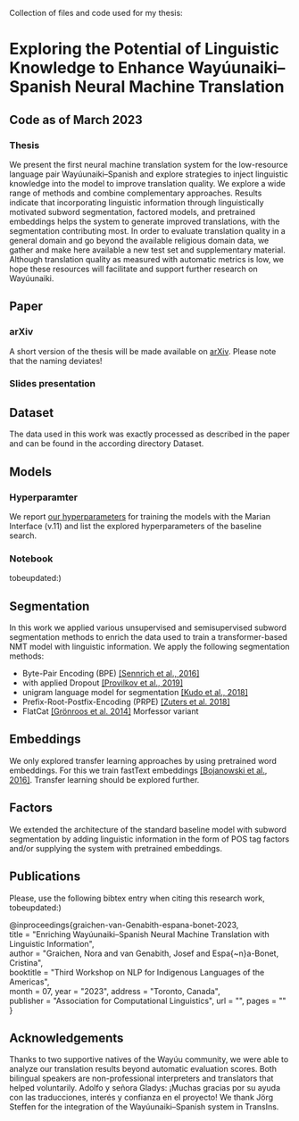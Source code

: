 Collection of files and code used for my thesis: 

# Exploring the Potential of Linguistic Knowledge to Enhance Wayúunaiki–Spanish Neural Machine Translation

## Code as of March 2023

### Thesis

We present the first neural machine translation system for the low-resource language pair Wayúunaiki–Spanish and explore strategies to inject linguistic knowledge into the model to improve translation quality. We explore a wide range of methods and combine complementary approaches. Results indicate that incorporating linguistic information through linguistically motivated subword segmentation, factored models, and pretrained embeddings helps the system to generate improved translations, with the segmentation contributing most. In order to evaluate translation quality in a general domain and go beyond the available religious domain data, we gather and make here available a new test set and supplementary material. Although translation quality as measured with automatic metrics is low, we hope these resources will facilitate and support further research on Wayúunaiki.


## Paper

### arXiv
A short version of the thesis will be made available on [arXiv](). Please note that the naming deviates!

### Slides presentation

## Dataset
The data used in this work was exactly processed as described in the paper and can be found in the according directory Dataset.


## Models

### Hyperparamter

We report [our hyperparameters](https://docs.google.com/spreadsheets/d/1A6sTnDGqX4cKL07LO5XxKhAsR7Iq7wk7wLSmZtTUB1Y/edit?usp=sharing) for training the models with the Marian Interface (v.11) and list the explored hyperparameters of the baseline search.

### Notebook
tobeupdated:)

## Segmentation

In this work we applied various unsupervised and semisupervised subword segmentation methods to enrich the data used to train a transformer-based
NMT model with linguistic information. We apply the following segmentation methods:
- Byte-Pair Encoding (BPE) [[Sennrich et al., 2016]](https://doi.org/10.18653/v1/P16-1162)
- with applied Dropout [[Provilkov et al., 2019]](https://doi.org/10.18653/v1/2020.acl-main.170)
- unigram language model for segmentation [[Kudo et al., 2018]](https://doi.org/10.18653/v1/P18-1007)
- Prefix-Root-Postfix-Encoding (PRPE) [[Zuters et al. 2018]](https://doi.org/10.1007/978-3-319-97571-9_23)
- FlatCat [[Grönroos et al. 2014]](https://aclanthology.org/C14-1111) Morfessor variant

## Embeddings
We only explored transfer learning approaches by using pretrained word embeddings.  For this we train fastText embeddings [[Bojanowski et al., 2016]](https://doi.org/10.1162/tacl_a_00051). Transfer learning should be explored further.

## Factors
We extended the architecture of the standard baseline model with subword segmentation by adding linguistic information in the form of POS tag factors and/or supplying the system with pretrained embeddings.


## Publications

Please, use the following bibtex entry when citing this research work, tobeupdated:)

@inproceedings{graichen-van-Genabith-espana-bonet-2023,<br>
    title = "Enriching Wayúunaiki–Spanish Neural Machine Translation with Linguistic Information",<br>
    author = "Graichen, Nora and van Genabith, Josef and Espa{\~n}a-Bonet, Cristina",<br>
    booktitle = "Third Workshop on NLP for Indigenous Languages of the Americas",<br>
    month = 07,
    year = "2023",
    address = "Toronto, Canada",<br>
    publisher = "Association for Computational Linguistics",
    url = "",
    pages = ""
}


## Acknowledgements
Thanks to two supportive natives of the Wayúu community, we were able to analyze our translation results beyond automatic evaluation scores. Both bilingual speakers are non-professional interpreters and translators that helped voluntarily. Adolfo y señora Gladys: ¡Muchas gracias por su ayuda con las traducciones, interés y confianza en el proyecto!
We thank Jörg Steffen for the integration of the Wayúunaiki–Spanish system in TransIns.

